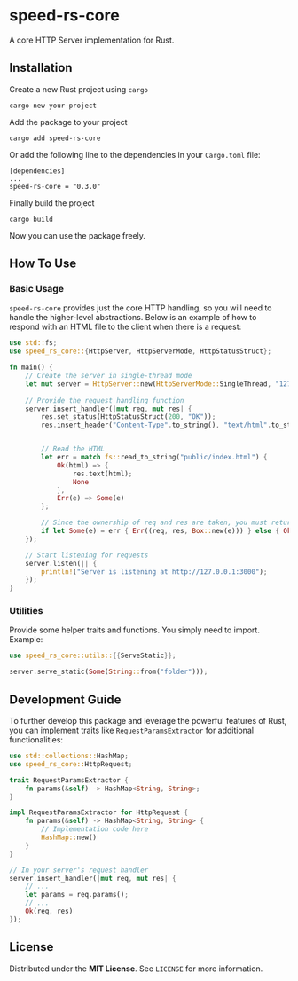 # speed-rs-core
A core HTTP Server implementation for Rust.
## Installation
Create a new Rust project using `cargo`
```shell
cargo new your-project
```
Add the package to your project
```
cargo add speed-rs-core
```
Or add the following line to the dependencies in your `Cargo.toml` file:
```
[dependencies]
...
speed-rs-core = "0.3.0"
```
Finally build the project
```
cargo build
```
Now you can use the package freely.
## How To Use
### Basic Usage
`speed-rs-core` provides just the core HTTP handling, so you will need to handle the higher-level abstractions. Below is an example of how to respond with an HTML file to the client when there is a request:
```rust
use std::fs;
use speed_rs_core::{HttpServer, HttpServerMode, HttpStatusStruct};

fn main() {
    // Create the server in single-thread mode
    let mut server = HttpServer::new(HttpServerMode::SingleThread, "127.0.0.1:3000");
    
    // Provide the request handling function
    server.insert_handler(|mut req, mut res| {
        res.set_status(HttpStatusStruct(200, "OK"));
        res.insert_header("Content-Type".to_string(), "text/html".to_string());


        // Read the HTML
        let err = match fs::read_to_string("public/index.html") {
            Ok(html) => {
                res.text(html);
                None
            },
            Err(e) => Some(e)
        };

        // Since the ownership of req and res are taken, you must return them back to the server
        if let Some(e) = err { Err((req, res, Box::new(e))) } else { Ok((req, res)) }
    });

    // Start listening for requests
    server.listen(|| {
        println!("Server is listening at http://127.0.0.1:3000");
    });
}
```
### Utilities
Provide some helper traits and functions. You simply need to import. Example:
```rust
use speed_rs_core::utils::{{ServeStatic}};

server.serve_static(Some(String::from("folder")));
```
## Development Guide
To further develop this package and leverage the powerful features of Rust, you can implement traits like `RequestParamsExtractor` for additional functionalities:
```rust
use std::collections::HashMap;
use speed_rs_core::HttpRequest;

trait RequestParamsExtractor {
    fn params(&self) -> HashMap<String, String>;
}

impl RequestParamsExtractor for HttpRequest {
    fn params(&self) -> HashMap<String, String> {
        // Implementation code here
        HashMap::new()
    }
}

// In your server's request handler
server.insert_handler(|mut req, mut res| {
    // ...
    let params = req.params();
    // ...
    Ok(req, res)
});
```
## License
Distributed under the **MIT License**. See `LICENSE` for more information.